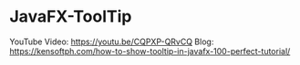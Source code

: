 # JavaFX-ToolTip

YouTube Video: https://youtu.be/CQPXP-QRvCQ
Blog: https://kensoftph.com/how-to-show-tooltip-in-javafx-100-perfect-tutorial/
